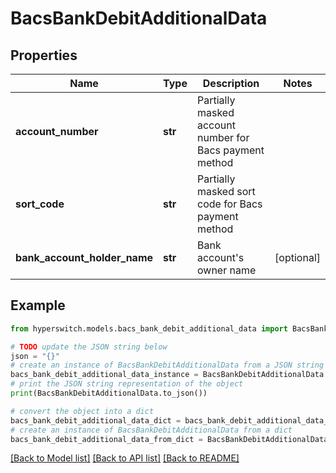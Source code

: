 # BacsBankDebitAdditionalData


## Properties

Name | Type | Description | Notes
------------ | ------------- | ------------- | -------------
**account_number** | **str** | Partially masked account number for Bacs payment method | 
**sort_code** | **str** | Partially masked sort code for Bacs payment method | 
**bank_account_holder_name** | **str** | Bank account&#39;s owner name | [optional] 

## Example

```python
from hyperswitch.models.bacs_bank_debit_additional_data import BacsBankDebitAdditionalData

# TODO update the JSON string below
json = "{}"
# create an instance of BacsBankDebitAdditionalData from a JSON string
bacs_bank_debit_additional_data_instance = BacsBankDebitAdditionalData.from_json(json)
# print the JSON string representation of the object
print(BacsBankDebitAdditionalData.to_json())

# convert the object into a dict
bacs_bank_debit_additional_data_dict = bacs_bank_debit_additional_data_instance.to_dict()
# create an instance of BacsBankDebitAdditionalData from a dict
bacs_bank_debit_additional_data_from_dict = BacsBankDebitAdditionalData.from_dict(bacs_bank_debit_additional_data_dict)
```
[[Back to Model list]](../README.md#documentation-for-models) [[Back to API list]](../README.md#documentation-for-api-endpoints) [[Back to README]](../README.md)


